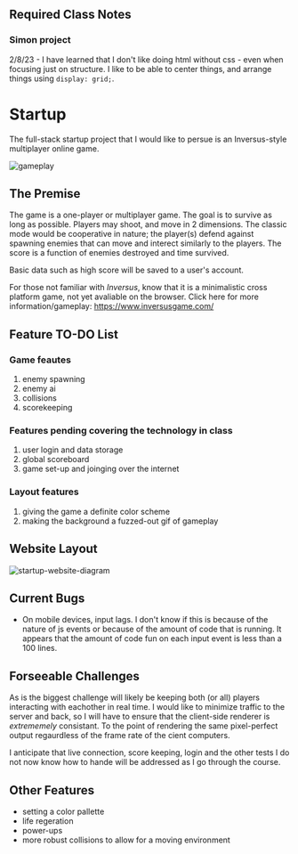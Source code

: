 ## Required Class Notes
### Simon project

2/8/23 - I have learned that I don't like doing html without css - even when focusing just on structure. I like to be able to center things, and arrange things using 
`display: grid;`.

# Startup

The full-stack startup project that I would like to persue is an Inversus-style multiplayer online game. 

![gameplay](https://user-images.githubusercontent.com/16418680/221053824-90cb3b4c-125c-473a-b2fe-5ec43c547648.png)

## The Premise

The game is a one-player or multiplayer game. The goal is to survive as long as possible. Players may shoot, and move in 2 dimensions. 
The classic mode would be cooperative in nature; the player(s) defend against spawning enemies that can move and interect similarly to the players.
The score is a function of enemies destroyed and time survived.

Basic data such as high score will be saved to a user's account.

For those not familiar with _Inversus_, know that it is a minimalistic cross platform game, not yet avaliable on the browser. 
Click here for more information/gameplay: https://www.inversusgame.com/

## Feature TO-DO List

### Game feautes

1. enemy spawning
1. enemy ai 
1. collisions
1. scorekeeping

### Features pending covering the technology in class

1. user login and data storage
1. global scoreboard
1. game set-up and joinging over the internet

### Layout features

1. giving the game a definite color scheme
1. making the background a fuzzed-out gif of gameplay

## Website Layout

![startup-website-diagram](https://user-images.githubusercontent.com/16418680/215299820-4a4aea2d-b974-4d44-821e-2396f08a4621.png)

## Current Bugs

*  On mobile devices, input lags. 
  I don't know if this is because of the nature of js events or because of the amount of code that is running. It appears that the amount of code fun on each input event is less than a 100 lines.

## Forseeable Challenges

As is the biggest challenge will likely be keeping both (or all) players interacting with eachother in real time. I would like to minimize traffic to the server and back, so I will have to ensure that the client-side renderer is *extrememely* consistant. To the point of rendering the same pixel-perfect output regaurdless of the frame rate of the cient computers.

I anticipate that live connection, score keeping, login and the other tests I do not now know how to hande will be addressed as I go through the course.

## Other Features

* setting a color pallette
* life regeration 
* power-ups
* more robust collisions to allow for a moving environment
